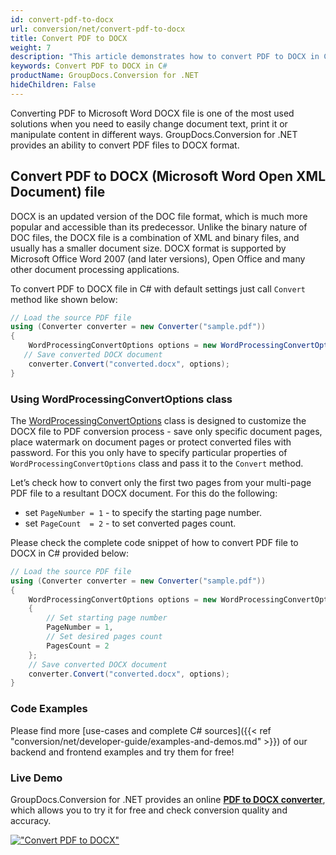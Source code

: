 ```yaml
---
id: convert-pdf-to-docx
url: conversion/net/convert-pdf-to-docx
title: Convert PDF to DOCX
weight: 7
description: "This article demonstrates how to convert PDF to DOCX in C# using GroupDocs.Conversion for .NET."
keywords: Convert PDF to DOCX in C#
productName: GroupDocs.Conversion for .NET
hideChildren: False
---
```


Converting PDF to Microsoft Word DOCX file is one of the most used solutions when you need to easily change document text, print it or manipulate content in different ways. GroupDocs.Conversion for .NET provides an ability to convert PDF files to DOCX format.

## Convert PDF to DOCX (Microsoft Word Open XML Document) file

DOCX is an updated version of the DOC file format, which is much more popular and accessible than its predecessor. Unlike the binary nature of DOC files, the DOCX file is a combination of XML and binary files, and usually has a smaller document size. DOCX format is supported by Microsoft Office Word 2007 (and later versions), Open Office and many other document processing applications.

To convert PDF to DOCX file in C# with default settings just call `Convert` method like shown below:

```csharp
// Load the source PDF file
using (Converter converter = new Converter("sample.pdf"))
{
    WordProcessingConvertOptions options = new WordProcessingConvertOptions();
   // Save converted DOCX document
    converter.Convert("converted.docx", options);
}
```

### Using WordProcessingConvertOptions class

The [WordProcessingConvertOptions](https://apireference.groupdocs.com/conversion/net/groupdocs.conversion.options.convert/wordprocessingconvertoptions) class is designed to customize the DOCX file to PDF conversion process - save only specific document pages, place watermark on document pages or protect converted files with password. For this you only have to specify particular properties of `WordProcessingConvertOptions` class and pass it to the `Convert` method.

Let’s check how to convert only the first two pages from your multi-page PDF file to a resultant DOCX document.
For this do the following:

* set `PageNumber = 1` - to specify the starting page number.
* set `PageCount  = 2` - to set converted pages count.

Please check the complete code snippet of how to convert PDF file to DOCX in C# provided below:

```csharp
// Load the source PDF file
using (Converter converter = new Converter("sample.pdf"))
{
    WordProcessingConvertOptions options = new WordProcessingConvertOptions
    {
        // Set starting page number
        PageNumber = 1,
        // Set desired pages count
        PagesCount = 2
    };
    // Save converted DOCX document
    converter.Convert("converted.docx", options);
}
```

### Code Examples

Please find more [use-cases and complete C# sources]({{< ref "conversion/net/developer-guide/examples-and-demos.md" >}}) of our backend and frontend examples and try them for free!

### Live Demo

GroupDocs.Conversion for .NET provides an online [**PDF to DOCX converter**](https://products.groupdocs.app/conversion/pdf-to-docx), which allows you to try it for free and check conversion quality and accuracy.

[!["Convert PDF to DOCX"](conversion/net/images/convert-pdf-to-docx.png)](https://products.groupdocs.app/conversion/pdf-to-docx)